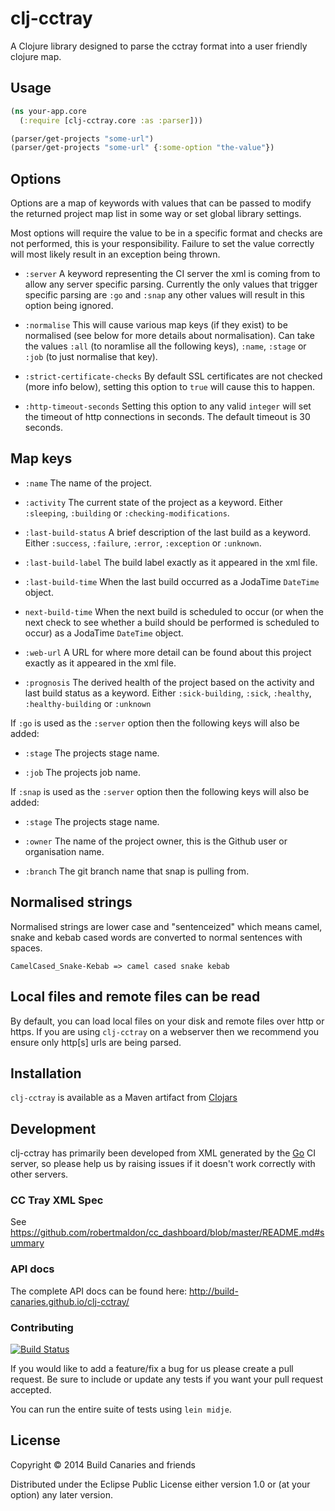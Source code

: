 # clj-cctray

A Clojure library designed to parse the cctray format into a user friendly clojure map.

## Usage

```clojure
(ns your-app.core
  (:require [clj-cctray.core :as :parser]))

(parser/get-projects "some-url")
(parser/get-projects "some-url" {:some-option "the-value"})
```

## Options

Options are a map of keywords with values that can be passed to modify the returned project map list in some way or set global library settings.

Most options will require the value to be in a specific format and checks are not performed, this is your responsibility. Failure to set the value correctly will most likely result in an exception being thrown.

- `:server`
  A keyword representing the CI server the xml is coming from to allow any server specific parsing. Currently the only values that trigger specific parsing are `:go` and `:snap` any other values will result in this option being ignored.

- `:normalise`
  This will cause various map keys (if they exist) to be normalised (see below for more details about normalisation). Can take the values `:all` (to noramlise all the following keys), `:name`, `:stage` or `:job` (to just normalise that key).

- `:strict-certificate-checks`
  By default SSL certificates are not checked (more info below), setting this option to `true` will cause this to happen.

- `:http-timeout-seconds`
  Setting this option to any valid `integer` will set the timeout of http connections in seconds. The default timeout is 30 seconds.

## Map keys

- `:name`
  The name of the project.

- `:activity`
  The current state of the project as a keyword. Either `:sleeping`, `:building` or `:checking-modifications`.

- `:last-build-status`
  A brief description of the last build as a keyword. Either `:success`, `:failure`, `:error`, `:exception` or `:unknown`.

- `:last-build-label`
  The build label exactly as it appeared in the xml file.

- `:last-build-time`
  When the last build occurred as a JodaTime `DateTime` object.

- `next-build-time`
  When the next build is scheduled to occur (or when the next check to see whether a build should be performed is
  scheduled to occur) as a JodaTime `DateTime` object.

- `:web-url`
  A URL for where more detail can be found about this project exactly as it appeared in the xml file.

- `:prognosis`
  The derived health of the project based on the activity and last build status as a keyword. Either `:sick-building`,
  `:sick`, `:healthy`, `:healthy-building` or `:unknown`

If `:go` is used as the `:server` option then the following keys will also be added:

- `:stage`
  The projects stage name.

- `:job`
  The projects job name.

If `:snap` is used as the `:server` option then the following keys will also be added:

- `:stage`
  The projects stage name.

- `:owner`
  The name of the project owner, this is the Github user or organisation name.

- `:branch`
  The git branch name that snap is pulling from.

## Normalised strings

Normalised strings are lower case and "sentenceized" which means camel, snake and kebab cased words are converted to normal sentences with spaces.

```
CamelCased_Snake-Kebab => camel cased snake kebab
```

## Local files and remote files can be read

By default, you can load local files on your disk and remote files over http or https. If you are using `clj-cctray` on a webserver then we recommend you ensure only http[s] urls are being parsed.

## Installation

`clj-cctray` is available as a Maven artifact from [Clojars](http://clojars.org/clj-cctray)

## Development

clj-cctray has primarily been developed from XML generated by the [Go](http://www.thoughtworks.com/products/go-continuous-delivery) CI server, so please help us by raising issues if it doesn't work correctly with other servers.

### CC Tray XML Spec

See https://github.com/robertmaldon/cc_dashboard/blob/master/README.md#summary

### API docs

The complete API docs can be found here: http://build-canaries.github.io/clj-cctray/

### Contributing

[![Build Status](https://snap-ci.com/build-canaries/clj-cctray/branch/master/build_image)](https://snap-ci.com/build-canaries/clj-cctray/branch/master)

If you would like to add a feature/fix a bug for us please create a pull request. Be sure to include or update any tests if you want your pull request accepted. 

You can run the entire suite of tests using `lein midje`.

## License

Copyright © 2014 Build Canaries and friends

Distributed under the Eclipse Public License either version 1.0 or (at
your option) any later version.
